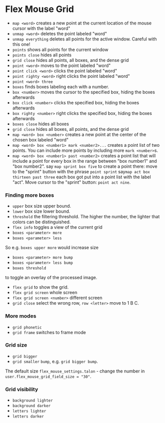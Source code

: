 # Flex Mouse Grid

- `map <word>` creates a new point at the current location of the mouse cursor with the label "word"
- `unmap <word>` deletes the point labeled "word"
- `unmap everything` deletes all points for the active window. Careful with this one!
- `points` shows all points for the current window
- `points close` hides all points
- `grid close` hides all points, all boxes, and the dense grid
- `point <word>` moves to the point labeled "word"
- `point click <word>` clicks the point labeled "word"
- `point righty <word>` right clicks the point labeled "word"
- `point <word> three`
- `boxes` finds boxes labeling each with a number.
- `box <number>` moves the cursor to the specified box, hiding the boxes afterwards
- `box click <number>` clicks the specified box, hiding the boxes afterwards
- `box righty <number>` right clicks the specified box, hiding the boxes afterwards
- `boxes close` hides all boxes
- `grid close` hides all boxes, all points, and the dense grid
- `map <word> box <number>` creates a new point at the center of the chosen box labeled "word"
- `map <word> box <number1> mark <number2>...` creates a point list of two points. You can include more points by including more `mark <number>`s.
- `map <word> box <number1> past <number2>` creates a point list that will include a point for every box in the range between "box number1" and "box number2". 
say `map sprint box five` to create a point there:
move to the "sprint" button with the phrase `point sprint`
say`map act box thirteen past three`
each box got put into a point list with the label "act". Move cursor to the "sprint" button: `point act nine`.

### Finding more boxes
- `upper` box size upper bound.
- `lower` box size lower bound.
- `threshold` the filtering threshold. The higher the number, the lighter that colors can be distinguished.
- `flex info` toggles a view of the current grid 
- `boxes <parameter> more`
- `boxes <parameter> less`

So e.g. `boxes upper more` would increase size 
- `boxes <parameter> more bump`
- `boxes <parameter> less bump`
- `boxes threshold`

to toggle an overlay of the processed image.
- `flex grid` to show the grid. 
- `flex grid screen`  whole screen
- `flex grid screen <number>` different screen
- `grid close` 
select the wrong row, `row <letter>` move to 1 B C.

### More modes
- `grid phonetic`
- `grid frame` switches to frame mode

### Grid size
- `grid bigger`
- `grid smaller`
 `bump`, e.g. `grid bigger bump`.

The default size `flex_mouse_settings.talon` - change the number in `user.flex_mouse_grid_field_size = "30"`.

### Grid visibility
- `background lighter`
- `background darker`
- `letters lighter`
- `letters darker`